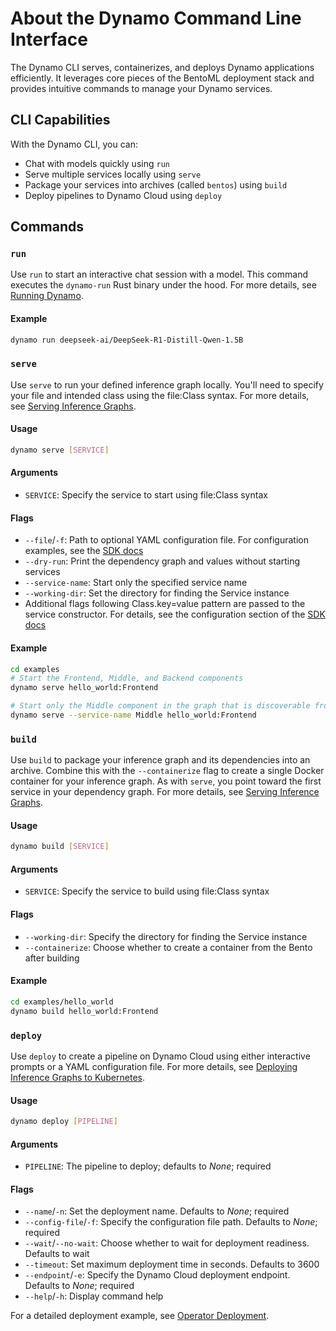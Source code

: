 <!--
SPDX-FileCopyrightText: Copyright (c) 2025 NVIDIA CORPORATION & AFFILIATES.
All rights reserved.
SPDX-License-Identifier: Apache-2.0

Licensed under the Apache License, Version 2.0 (the "License");
you may not use this file except in compliance with the License.
You may obtain a copy of the License at

http://www.apache.org/licenses/LICENSE-2.0

Unless required by applicable law or agreed to in writing, software
distributed under the License is distributed on an "AS IS" BASIS,
WITHOUT WARRANTIES OR CONDITIONS OF ANY KIND, either express or implied.
See the License for the specific language governing permissions and
limitations under the License.
-->

# About the Dynamo Command Line Interface

The Dynamo CLI serves, containerizes, and deploys Dynamo applications efficiently. It leverages core pieces of the BentoML deployment stack and provides intuitive commands to manage your Dynamo services.

## CLI Capabilities

With the Dynamo CLI, you can:

* Chat with models quickly using `run`
* Serve multiple services locally using `serve`
* Package your services into archives (called `bentos`) using `build`
* Deploy pipelines to Dynamo Cloud using `deploy`

## Commands

### `run`

Use `run` to start an interactive chat session with a model. This command executes the `dynamo-run` Rust binary under the hood. For more details, see [Running Dynamo](dynamo_run.md).

#### Example
```bash
dynamo run deepseek-ai/DeepSeek-R1-Distill-Qwen-1.5B
```

### `serve`

Use `serve` to run your defined inference graph locally. You'll need to specify your file and intended class using the file:Class syntax. For more details, see [Serving Inference Graphs](dynamo_serve.md).

#### Usage
```bash
dynamo serve [SERVICE]
```

#### Arguments
* `SERVICE`: Specify the service to start using file:Class syntax

#### Flags
* `--file`/`-f`: Path to optional YAML configuration file. For configuration examples, see the [SDK docs](../API/sdk.md)
* `--dry-run`: Print the dependency graph and values without starting services
* `--service-name`: Start only the specified service name
* `--working-dir`: Set the directory for finding the Service instance
* Additional flags following Class.key=value pattern are passed to the service constructor. For details, see the configuration section of the [SDK docs](../API/sdk.md)

#### Example
```bash
cd examples
# Start the Frontend, Middle, and Backend components
dynamo serve hello_world:Frontend

# Start only the Middle component in the graph that is discoverable from the Frontend service
dynamo serve --service-name Middle hello_world:Frontend
```

### `build`

Use `build` to package your inference graph and its dependencies into an archive. Combine this with the `--containerize` flag to create a single Docker container for your inference graph. As with `serve`, you point toward the first service in your dependency graph. For more details, see [Serving Inference Graphs](dynamo_serve.md).

#### Usage
```bash
dynamo build [SERVICE]
```

#### Arguments
* `SERVICE`: Specify the service to build using file:Class syntax

#### Flags
* `--working-dir`: Specify the directory for finding the Service instance
* `--containerize`: Choose whether to create a container from the Bento after building

#### Example
```bash
cd examples/hello_world
dynamo build hello_world:Frontend
```

### `deploy`

Use `deploy` to create a pipeline on Dynamo Cloud using either interactive prompts or a YAML configuration file. For more details, see [Deploying Inference Graphs to Kubernetes](dynamo_deploy/README.md).

#### Usage
```bash
dynamo deploy [PIPELINE]
```

#### Arguments
* `PIPELINE`: The pipeline to deploy; defaults to *None*; required

#### Flags
* `--name`/`-n`: Set the deployment name. Defaults to *None*; required
* `--config-file`/`-f`: Specify the configuration file path. Defaults to *None*; required
* `--wait`/`--no-wait`: Choose whether to wait for deployment readiness. Defaults to wait
* `--timeout`: Set maximum deployment time in seconds. Defaults to 3600
* `--endpoint`/`-e`: Specify the Dynamo Cloud deployment endpoint. Defaults to *None*; required
* `--help`/`-h`: Display command help

For a detailed deployment example, see [Operator Deployment](dynamo_deploy/operator_deployment.md).
